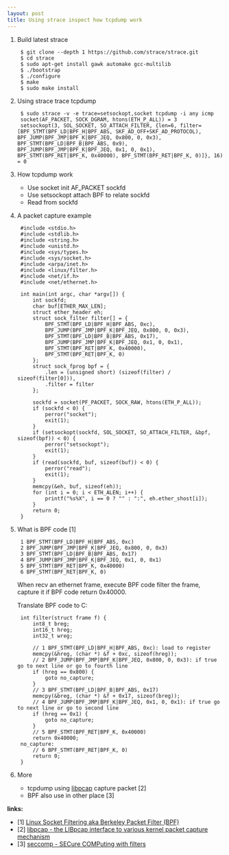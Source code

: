```yaml
---
layout: post
title: Using strace inspect how tcpdump work
---
```


1. Build latest strace

        $ git clone --depth 1 https://github.com/strace/strace.git
        $ cd strace
        $ sudo apt-get install gawk automake gcc-multilib
        $ ./bootstrap
        $ ./configure
        $ make
        $ sudo make install

2. Using strace trace tcpdump

        $ sudo strace -v -e trace=setsockopt,socket tcpdump -i any icmp
        socket(AF_PACKET, SOCK_DGRAM, htons(ETH_P_ALL)) = 3
        setsockopt(3, SOL_SOCKET, SO_ATTACH_FILTER, {len=6, filter=[BPF_STMT(BPF_LD|BPF_H|BPF_ABS, SKF_AD_OFF+SKF_AD_PROTOCOL), BPF_JUMP(BPF_JMP|BPF_K|BPF_JEQ, 0x800, 0, 0x3), BPF_STMT(BPF_LD|BPF_B|BPF_ABS, 0x9), BPF_JUMP(BPF_JMP|BPF_K|BPF_JEQ, 0x1, 0, 0x1), BPF_STMT(BPF_RET|BPF_K, 0x40000), BPF_STMT(BPF_RET|BPF_K, 0)]}, 16) = 0

3. How tcpdump work

    * Use socket init AF_PACKET sockfd
    * Use setsockopt attach BPF to relate sockfd
    * Read from sockfd

4. A packet capture example

        #include <stdio.h>
        #include <stdlib.h>
        #include <string.h>
        #include <unistd.h>
        #include <sys/types.h>
        #include <sys/socket.h>
        #include <arpa/inet.h>
        #include <linux/filter.h>
        #include <net/if.h>
        #include <net/ethernet.h>

        int main(int argc, char *argv[]) {
            int sockfd;
            char buf[ETHER_MAX_LEN];
            struct ether_header eh;
            struct sock_filter filter[] = {
                BPF_STMT(BPF_LD|BPF_H|BPF_ABS, 0xc),
                BPF_JUMP(BPF_JMP|BPF_K|BPF_JEQ, 0x800, 0, 0x3),
                BPF_STMT(BPF_LD|BPF_B|BPF_ABS, 0x17),
                BPF_JUMP(BPF_JMP|BPF_K|BPF_JEQ, 0x1, 0, 0x1),
                BPF_STMT(BPF_RET|BPF_K, 0x40000),
                BPF_STMT(BPF_RET|BPF_K, 0)
            };
            struct sock_fprog bpf = {
                .len = (unsigned short) (sizeof(filter) / sizeof(filter[0])),
                .filter = filter
            };

            sockfd = socket(PF_PACKET, SOCK_RAW, htons(ETH_P_ALL));
            if (sockfd < 0) {
                perror("socket");
                exit(1);
            }
            if (setsockopt(sockfd, SOL_SOCKET, SO_ATTACH_FILTER, &bpf, sizeof(bpf)) < 0) {
                perror("setsockopt");
                exit(1);
            }
            if (read(sockfd, buf, sizeof(buf)) < 0) {
                perror("read");
                exit(1);
            }
            memcpy(&eh, buf, sizeof(eh));
            for (int i = 0; i < ETH_ALEN; i++) {
                printf("%s%X", i == 0 ? "" : ":", eh.ether_shost[i]);
            }
            return 0;
        }

5. What is BPF code [1]

        1 BPF_STMT(BPF_LD|BPF_H|BPF_ABS, 0xc)
        2 BPF_JUMP(BPF_JMP|BPF_K|BPF_JEQ, 0x800, 0, 0x3)
        3 BPF_STMT(BPF_LD|BPF_B|BPF_ABS, 0x17)
        4 BPF_JUMP(BPF_JMP|BPF_K|BPF_JEQ, 0x1, 0, 0x1)
        5 BPF_STMT(BPF_RET|BPF_K, 0x40000)
        6 BPF_STMT(BPF_RET|BPF_K, 0)

    When recv an ethernet frame, execute BPF code filter the frame, capture it if BPF code return 0x40000.

    Translate BPF code to C:

        int filter(struct frame f) {
            int8_t breg;
            int16_t hreg;
            int32_t wreg;

            // 1 BPF_STMT(BPF_LD|BPF_H|BPF_ABS, 0xc): load to register
            memcpy(&hreg, (char *) &f + 0xc, sizeof(hreg));
            // 2 BPF_JUMP(BPF_JMP|BPF_K|BPF_JEQ, 0x800, 0, 0x3): if true go to next line or go to fourth line
            if (hreg == 0x800) {
                goto no_capture;
            }
            // 3 BPF_STMT(BPF_LD|BPF_B|BPF_ABS, 0x17)
            memcpy(&breg, (char *) &f + 0x17, sizeof(breg));
            // 4 BPF_JUMP(BPF_JMP|BPF_K|BPF_JEQ, 0x1, 0, 0x1): if true go to next line or go to second line
            if (hreg == 0x1) {
                goto no_capture;
            }
            // 5 BPF_STMT(BPF_RET|BPF_K, 0x40000)
            return 0x40000;
        no_capture:
            // 6 BPF_STMT(BPF_RET|BPF_K, 0)
            return 0;
        }

6. More

    * tcpdump using [libpcap][libpcap] capture packet [2]
    * BPF also use in other place [3]

**links:**

* [1] [Linux Socket Filtering aka Berkeley Packet Filter (BPF)][bpf]
* [2] [libpcap - the LIBpcap interface to various kernel packet capture mechanism][libpcap]
* [3] [seccomp - SECure COMPuting with filters][seccomp]

[bpf]: https://github.com/torvalds/linux/blob/master/Documentation/networking/filter.rst
[libpcap]: https://github.com/the-tcpdump-group/libpcap
[seccomp]: https://www.kernel.org/doc/Documentation/prctl/seccomp_filter.txt
